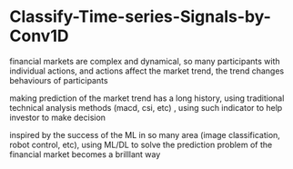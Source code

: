 # Classify-Time-series-Signals-by-Conv1D

financial markets are complex and dynamical, so many participants with individual actions, and actions affect the market trend, the trend changes behaviours of participants

making prediction of the market trend has a long history, using traditional technical analysis methods (macd, csi, etc) , using such indicator to help investor to make decision

inspired by the success of the ML in so many area (image classification, robot control, etc), using ML/DL to solve the prediction problem of the financial market becomes a brilllant way

